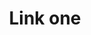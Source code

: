 ---
title: Link one
tags: ["link", "one", "connect", "hyperlink", "url", "web", "access", "navigate"]
icon: link-one
svg: '<svg xmlns="http://www.w3.org/2000/svg" width="24" height="24" fill="none" viewBox="0 0 24 24" stroke-width="1.5" stroke-linecap="round" stroke-linejoin="round" stroke="currentColor"><path d="m10.936 8.324 4.38-4.385c1.276-1.276 3.372-1.248 4.683.063 1.31 1.312 1.338 3.41.062 4.686l-3.803 3.807m-8.516-.99L3.94 15.312c-1.277 1.276-1.25 3.374.06 4.686 1.31 1.311 3.407 1.34 4.683.063l4.38-4.385m-2.065-2.666c-1.311-1.311-1.34-3.41-.063-4.686m2.128 2.603c1.312 1.311 1.34 3.41.063 4.686"/></svg>'
---